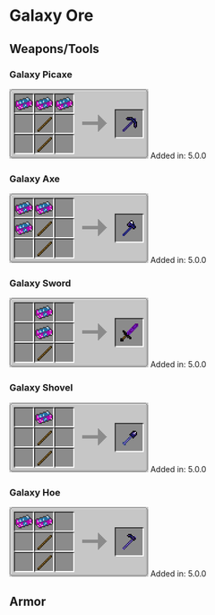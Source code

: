 # Galaxy Ore

## Weapons/Tools

### Galaxy Picaxe

![](<../.gitbook/assets/grafik (4).png>) Added in: 5.0.0

### Galaxy Axe

![](<../.gitbook/assets/grafik (7).png>) Added in: 5.0.0

### Galaxy Sword

![](<../.gitbook/assets/grafik (1).png>) Added in: 5.0.0

### Galaxy Shovel

![](../.gitbook/assets/grafik.png) Added in: 5.0.0

### Galaxy Hoe

![](<../.gitbook/assets/grafik (9).png>) Added in: 5.0.0

## Armor
